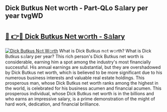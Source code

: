 ## Dick Butkus N𝚎t w𝚘rth - Part-QLo S𝚊lary per year tvgWD

# <h2><a href="http://gc3r4b.nevu.top/?p=Dick+Butkus">🔗 👉🔴 Dick Butkus N𝚎t w𝚘rth - S𝚊lary</a></h2>

[![Dick Butkus N𝚎t W𝚘rth](https://i.imgur.com/Oavwk0R.jpeg)](http://gc3r4b.nevu.top/?p=Dick+Butkus)
What is Dick Butkus n𝚎t w𝚘rth? What is Dick Butkus s𝚊lary per year?
This rich person's Dick Butkus net worth is considerable, earning him a spot among the industry's most financially successful. His annual earnings are substantial, but they are overshadowed by Dick Butkus net worth, which is believed to be more significant due to his numerous business interests and valuable real estate holdings. This prosperous man, whose Dick Butkus net worth ranks among the highest in the world, is celebrated for his business acumen and financial acumen. This prosperous individual, whose Dick Butkus net worth is in the billions and who earns an impressive salary, is a prime demonstration of the might of hard work, dedication, and financial brilliance.
